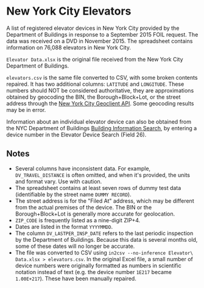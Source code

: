 # New York City Elevators

A list of registered elevator devices in New York City provided by the Department of Buildings in response to a September 2015 FOIL request.  The data was received on a DVD in November 2015.  The spreadsheet contains information on 76,088 elevators in New York City.

`Elevator Data.xlsx` is the original file received from the New York City Department of Buildings.

`elevators.csv` is the same file converted to CSV, with some broken contents repaired.  It has two additional columns: `LATITUDE` and `LONGITUDE`.  These numbers should NOT be considered authoritative, they are approximations obtained by geocoding the BIN, the Borough+Block+Lot, or the street address through the [New York City Geoclient API](https://developer.cityofnewyork.us/api/geoclient-api).  Some geocoding results may be in error.

Information about an individual elevator device can also be obtained from the NYC Department of Buildings [Building Information Search](http://a810-bisweb.nyc.gov/bisweb/bispi00.jsp), by entering a device number in the Elevator Device Search (Field 26).

## Notes

* Several columns have inconsistent data.  For example, `DV_TRAVEL_DISTANCE` is often omitted, and when it's provided, the units and format vary. Use with caution.
* The spreadsheet contains at least seven rows of dummy test data (identifiable by the street name `DUMMY RECORD`).
* The street address is for the "Filed At" address, which may be different from the actual premises of the device.  The BIN or the Borough+Block+Lot is generally more accurate for geolocation.
* `ZIP_CODE` is frequently listed as a nine-digit ZIP+4.
* Dates are listed in the format `YYYYMMDD`.
* The column `DV_LASTPER_INSP_DATE` refers to the last periodic inspection by the Department of Buildings.  Because this data is several months old, some of these dates will no longer be accurate.
* The file was converted to CSV using `in2csv --no-inference Elevator\ Data.xlsx > elevators.csv`. In the original Excel file, a small number of device numbers were originally formatted as numbers in scientific notation instead of text (e.g. the device number `1E217` became  `1.00E+217`). These have been manually repaired.
